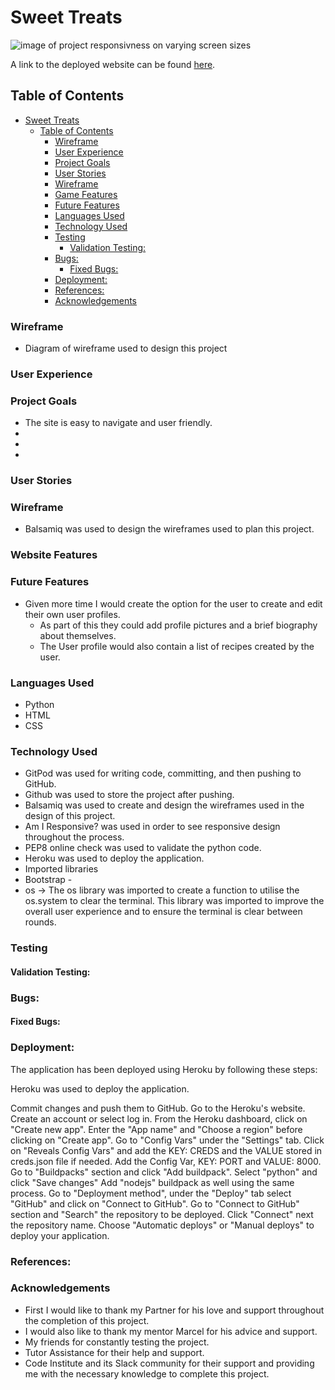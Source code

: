 <!-- TOC --><a name="sweet-treats"></a>
# Sweet Treats
<img src="/workspace/sweet-treats/media/readme-images/responsivity.png" alt="image of project responsivness on varying screen sizes">

A link to the deployed website can be found <a href="https://sweet-treat-recipes.herokuapp.com/" alt="link to deployed heroku wedsite">here</a>.

<!-- TOC --><a name="table-of-contents"></a>
## Table of Contents
<!-- TOC start -->
- [Sweet Treats](#sweet-treats)
  * [Table of Contents](#table-of-contents)
    + [Wireframe](#wireframe)
    + [User Experience](#user-experience)
    + [Project Goals](#project-goals)
    + [User Stories](#user-stories)
    + [Wireframe](#wireframe-1)
    + [Game Features](#game-features)
    + [Future Features](#future-features)
    + [Languages Used](#languages-used)
    + [Technology Used](#technology-used)
    + [Testing](#testing)
      - [Validation Testing:](#validation-testing)
    + [Bugs:](#bugs)
      - [Fixed Bugs:](#fixed-bugs)
    + [Deployment:](#deployment)
    + [References:](#references)
    + [Acknowledgements](#acknowledgements)
<!-- TOC end -->

<!-- TOC --><a name="wireframe"></a>
### Wireframe
- Diagram of wireframe used to design this project


<!-- TOC --><a name="user-experience"></a>
### User Experience
<!-- TOC --><a name="project-goals"></a>
### Project Goals
- The site is easy to navigate and user friendly.
- 
- 
- 

<!-- TOC --><a name="user-stories"></a>
### User Stories

<!-- TOC --><a name="wireframe-1"></a>
### Wireframe
- Balsamiq was used to design the wireframes used to plan this project. 

<!-- TOC --><a name="game-features"></a>
### Website Features

<!-- TOC --><a name="future-features"></a>
### Future Features
- Given more time I would create the option for the user to create and edit their own user profiles.
    - As part of this they could add profile pictures and a brief biography about themselves. 
    - The User profile would also contain a list of recipes created by the user.

<!-- TOC --><a name="languages-used"></a>
### Languages Used
- Python
- HTML
- CSS

<!-- TOC --><a name="technology-used"></a>
### Technology Used
- GitPod was used for writing code, committing, and then pushing to GitHub.
- Github was used to store the project after pushing.
- Balsamiq was used to create and design the wireframes used in the design of this project.
- Am I Responsive? was used in order to see responsive design throughout the process.
- PEP8 online check was used to validate the python code.
- Heroku was used to deploy the application.
- Imported libraries 
- Bootstrap - 
- os -> The os library was imported to create a function to utilise the os.system to clear the terminal. This library was imported to improve the overall user experience and to ensure the terminal is clear between rounds.

<!-- TOC --><a name="testing"></a>
### Testing

<!-- TOC --><a name="validation-testing"></a>
#### Validation Testing:

<!-- TOC --><a name="bugs"></a>
### Bugs:
<!-- TOC --><a name="fixed-bugs"></a>
#### Fixed Bugs:

<!-- TOC --><a name="deployment"></a>
### Deployment:
The application has been deployed using Heroku by following these steps:

Heroku was used to deploy the application.

Commit changes and push them to GitHub.
Go to the Heroku's website.
Create an account or select log in.
From the Heroku dashboard, click on "Create new app".
Enter the "App name" and "Choose a region" before clicking on "Create app".
Go to "Config Vars" under the "Settings" tab.
Click on "Reveals Config Vars" and add the KEY: CREDS and the VALUE stored in creds.json file if needed.
Add the Config Var, KEY: PORT and VALUE: 8000.
Go to "Buildpacks" section and click "Add buildpack".
Select "python" and click "Save changes"
Add "nodejs" buildpack as well using the same process.
Go to "Deployment method", under the "Deploy" tab select "GitHub" and click on "Connect to GitHub".
Go to "Connect to GitHub" section and "Search" the repository to be deployed.
Click "Connect" next the repository name.
Choose "Automatic deploys" or "Manual deploys" to deploy your application.

<!-- TOC --><a name="references"></a>
### References:


<!-- TOC --><a name="acknowledgements"></a>
### Acknowledgements
- First I would like to thank my Partner for his love and support throughout the completion of this project.
- I would also like to thank my mentor Marcel for his advice and support.
- My friends for constantly testing the project.
- Tutor Assistance for their help and support.
- Code Institute and its Slack community for their support and providing me with the necessary knowledge to complete this project.